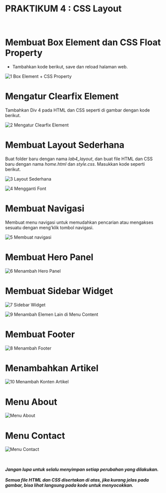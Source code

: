 # **PRAKTIKUM 4 : CSS Layout**<br/>
</br>


# **Membuat Box Element dan CSS Float Property**

+ Tambahkan kode berikut, save dan reload halaman web.

![1 Box Element + CSS Property](https://user-images.githubusercontent.com/56438848/115118213-56014280-9fcc-11eb-8ee0-8a33dc45a850.JPG)


# **Mengatur Clearfix Element**

Tambahkan Div 4 pada HTML dan CSS seperti di gambar dengan kode berikut.

![2 Mengatur Clearfix Element](https://user-images.githubusercontent.com/56438848/115118214-57326f80-9fcc-11eb-9af6-40d20410ceb9.JPG)


# **Membuat Layout Sederhana**

Buat folder baru dengan nama <i>lab4_layout</i>, dan buat file HTML dan CSS baru dengan nama <i>home.html</i> dan <i>style.css</i>. Masukkan kode seperti berikut.

![3 Layout Sederhana](https://user-images.githubusercontent.com/56438848/115118215-57cb0600-9fcc-11eb-8a28-3bc5e4256b70.JPG)

![4 Mengganti Font](https://user-images.githubusercontent.com/56438848/115118216-58fc3300-9fcc-11eb-8f1a-4f2395876a65.JPG)

# **Membuat Navigasi**

Membuat menu navigasi untuk memudahkan pencarian atau mengakses sesuatu dengan meng'klik tombol navigasi.

![5 Membuat navigasi](https://user-images.githubusercontent.com/56438848/115118217-5994c980-9fcc-11eb-9a8a-1053855a2952.JPG)


# **Membuat Hero Panel**

![6 Menambah Hero Panel](https://user-images.githubusercontent.com/56438848/115118218-5ac5f680-9fcc-11eb-9fa3-563431d1ba7d.JPG)


# **Membuat Sidebar Widget**

![7 Sidebar Widget](https://user-images.githubusercontent.com/56438848/115118221-5b5e8d00-9fcc-11eb-9452-19d885aecc04.JPG)

![9 Menambah Elemen Lain di Menu Content](https://user-images.githubusercontent.com/56438848/115118226-5dc0e700-9fcc-11eb-88ca-14a3ea4d3656.JPG)

# **Membuat Footer**

![8 Menambah Footer](https://user-images.githubusercontent.com/56438848/115118223-5c8fba00-9fcc-11eb-8daf-73c840b399b2.JPG)


# **Menambahkan Artikel**

![10 Menambah Konten Artikel](https://user-images.githubusercontent.com/56438848/115118209-54377f00-9fcc-11eb-8c82-8c2aaea4db62.JPG)


# **Menu About**

![Menu About](https://user-images.githubusercontent.com/56438848/115118658-7a5e1e80-9fce-11eb-9450-1ac1d960ccad.JPG)


# **Menu Contact**

![Menu Contact](https://user-images.githubusercontent.com/56438848/115118662-7c27e200-9fce-11eb-866a-f5a632027cc9.JPG)


</br>
</br>
<b><i>Jangan lupa untuk selalu menyimpan setiap perubahan yang dilakukan.</i></b>
</br>
</br>
<b><i>Semua file HTML dan CSS disertakan di atas, jika kurang jelas pada gambar, bisa lihat langsung pada kode untuk menyocokkan.</i></b>
</br>
</br>
